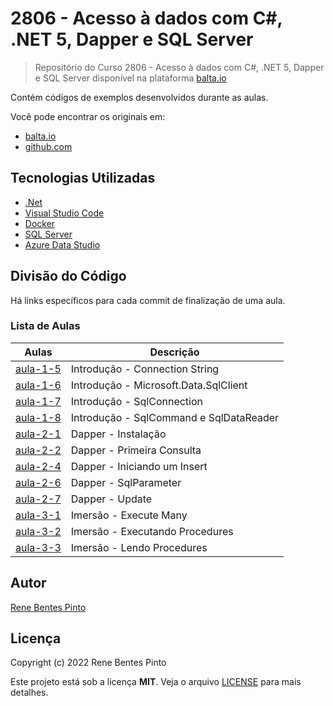 # 2806 - Acesso à dados com C#, .NET 5, Dapper e SQL Server

> Repositório do Curso 2806 - Acesso à dados com C#, .NET 5, Dapper e SQL Server disponível na plataforma [balta.io](https://balta.io)

Contém códigos de exemplos desenvolvidos durante as aulas.

Você pode encontrar os originais em:

- [balta.io](https://balta.io/cursos/acesso-dados-csharp-net-dapper-sql-server)
- [github.com](https://github.com/balta-io/2806)

## Tecnologias Utilizadas

- [.Net](https://dotnet.microsoft.com/)
- [Visual Studio Code](https://code.visualstudio.com)
- [Docker](https://www.docker.com)
- [SQL Server](https://www.microsoft.com/sql-server)
- [Azure Data Studio](https://docs.microsoft.com/sql/azure-data-studio)

## Divisão do Código

Há links específicos para cada commit de finalização de uma aula.

### Lista de Aulas

| Aulas                            | Descrição                               |
| -------------------------------- | --------------------------------------- |
| [aula-1-5](../../commit/a3ac0be) | Introdução - Connection String          |
| [aula-1-6](../../commit/6798067) | Introdução - Microsoft.Data.SqlClient   |
| [aula-1-7](../../commit/362c911) | Introdução - SqlConnection              |
| [aula-1-8](../../commit/ce5206f) | Introdução - SqlCommand e SqlDataReader |
| [aula-2-1](../../commit/8250327) | Dapper - Instalação                     |
| [aula-2-2](../../commit/765714c) | Dapper - Primeira Consulta              |
| [aula-2-4](../../commit/3e0e211) | Dapper - Iniciando um Insert            |
| [aula-2-6](../../commit/7dee61f) | Dapper - SqlParameter                   |
| [aula-2-7](../../commit/0ffe935) | Dapper - Update                         |
| [aula-3-1](../../commit/0c3a6e4) | Imersão - Execute Many                  |
| [aula-3-2](../../commit/58247e3) | Imersão - Executando Procedures         |
| [aula-3-3](../../commit/ff60338) | Imersão - Lendo Procedures              |

## Autor

[Rene Bentes Pinto](http://github.com/renebentes)

## Licença

Copyright (c) 2022 Rene Bentes Pinto

Este projeto está sob a licença **MIT**. Veja o arquivo [LICENSE](LICENSE) para mais detalhes.
